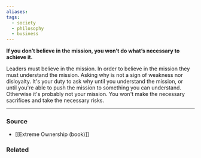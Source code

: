 ```yaml
---
aliases: 
tags:
  - society
  - philosophy
  - business
---
```

**If you don’t believe in the mission, you won’t do what’s necessary to achieve it.**

Leaders must believe in the mission. In order to believe in the mission they must understand the mission. Asking why is not a sign of weakness nor disloyalty. It's your duty to ask why until you understand the mission, or until you're able to push the mission to something you can understand. Otherwise it's probably not your mission. You won't make the necessary sacrifices and take the necessary risks.

---

### Source
- [[Extreme Ownership (book)]]

### Related